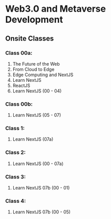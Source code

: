 # Web3.0 and Metaverse Development

## Onsite Classes

### Class 00a:

1. The Future of the Web
2. From Cloud to Edge
3. Edge Computing and NextJS
4. Learn NextJS
5. ReactJS
6. Learn NextJS (00 - 04)

### Class 00b:

1. Learn NextJS (05 - 07)

### Class 1:

1. Learn NextJS (07a)

### Class 2:

1. Learn NextJS (00 - 07a)

### Class 3:

1. Learn NextJS 07b (00 - 01)

### Class 4:

1. Learn NextJS 07b (00 - 05)
